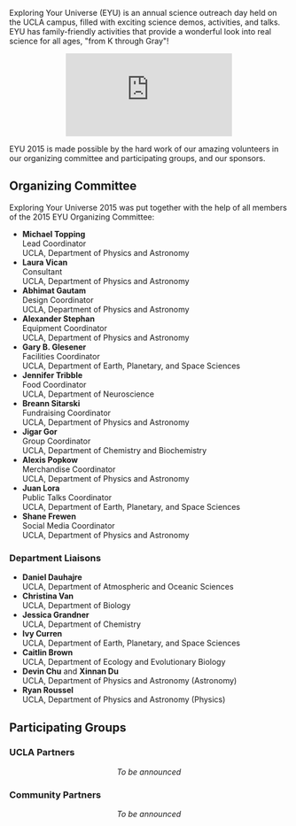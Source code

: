 Exploring Your Universe (EYU) is an annual science outreach day held on the UCLA campus, filled with exciting science demos, activities, and talks. EYU has family-friendly activities that provide a wonderful look into real science for all ages, "from K through Gray"!

<div class="video-container">
	<center><iframe src="https://www.youtube-nocookie.com/embed/doC6Rd93YyA?rel=0" frameborder="0" allowfullscreen></iframe></center>
</div>

EYU 2015 is made possible by the hard work of our amazing volunteers in our organizing committee and participating groups, and our sponsors.

## Organizing Committee
Exploring Your Universe 2015 was put together with the help of all members of the 2015 EYU Organizing Committee:

* **Michael Topping**<br>Lead Coordinator<br>UCLA, Department of Physics and Astronomy
* **Laura Vican**<br>Consultant<br>UCLA, Department of Physics and Astronomy
* **Abhimat Gautam**<br>Design Coordinator<br>UCLA, Department of Physics and Astronomy
* **Alexander Stephan**<br>Equipment Coordinator<br>UCLA, Department of Physics and Astronomy
* **Gary B. Glesener**<br>Facilities Coordinator<br>UCLA, Department of Earth, Planetary, and Space Sciences
* **Jennifer Tribble**<br>Food Coordinator<br>UCLA, Department of Neuroscience
* **Breann Sitarski**<br>Fundraising Coordinator<br>UCLA, Department of Physics and Astronomy
* **Jigar Gor**<br>Group Coordinator<br>UCLA, Department of Chemistry and Biochemistry
* **Alexis Popkow**<br>Merchandise Coordinator<br>UCLA, Department of Physics and Astronomy
* **Juan Lora**<br>Public Talks Coordinator<br>UCLA, Department of Earth, Planetary, and Space Sciences
* **Shane Frewen**<br>Social Media Coordinator<br>UCLA, Department of Physics and Astronomy

### Department Liaisons
* **Daniel Dauhajre**<br>UCLA, Department of Atmospheric and Oceanic Sciences
* **Christina Van**<br>UCLA, Department of Biology
* **Jessica Grandner**<br>UCLA, Department of Chemistry
* **Ivy Curren**<br>UCLA, Department of Earth, Planetary, and Space Sciences
* **Caitlin Brown**<br>UCLA, Department of Ecology and Evolutionary Biology
* **Devin Chu** and **Xinnan Du**<br>UCLA, Department of Physics and Astronomy (Astronomy)
* **Ryan Roussel**<br>UCLA, Department of Physics and Astronomy (Physics)

## Participating Groups

### UCLA Partners
<center><p><em>To be announced</em></p></center>

### Community Partners
<center><p><em>To be announced</em></p></center>